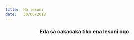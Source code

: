 ```yaml
---
title:  Na lesoni
date:   30/06/2018
---
```


### <center>Eda sa cakacaka tiko ena lesoni oqo</center>